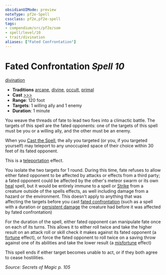 ```yaml
---
obsidianUIMode: preview
noteType: pf2e-Spell
cssclass: pf2e,pf2e-spell
tags:
- compendium/src/pf2e/som
- spell/level/10
- trait/divination
aliases: ["Fated Confrontation"]
---
```

# Fated Confrontation *Spell 10*   
[divination](rules/traits/divination.md "Divination School Trait")  

- **Traditions** [arcane](rules/traits/arcane.md "Arcane Tradition Trait"), [divine](rules/traits/divine.md "Divine Tradition Trait"), [occult](rules/traits/occult.md "Occult Tradition Trait"), [primal](rules/traits/primal.md "Primal Tradition Trait")
- **Cast** [>>>](rules/core-rulebook/chapter-9-playing-the-game.md#Actions "Three-Action") 
- **Range**: 120 foot
- **Targets**: 1 willing ally and 1 enemy
- **Duration**: 1 minute

You weave the threads of fate to lead two foes into a climactic battle. The targets of this spell are the fated opponents: one of the targets of this spell must be you or a willing ally, and the other must be an enemy.

When you [Cast the Spell](rules/actions/cast-a-spell.md), the ally you targeted (or you, if you targeted yourself) may teleport to any unoccupied space of their choice within 30 feet of its fated opponent.

This is a [teleportation](rules/traits/teleportation.md "Teleportation Effect Trait") effect.

You isolate the two targets for 1 round. During this time, fate refuses to allow either fated opponent to be affected by attacks or effects from a third party; a fated opponent could be affected by the other's meteor swarm or its own [heal](compendium/spells/heal.md) spell, but it would be entirely immune to a spell or [Strike](rules/actions/strike.md) from a creature outside of the spells effects, as well including damage from a hazard or the environment. This doesn't apply to anything that was affecting the targets before you cast [fated confrontation](compendium/spells/fated-confrontation-som.md) (such as a spell with a duration or [persistent damage](rules/conditions.md#Persistent%20Damage) the creature had before it was affected by fated confrontation)

For the duration of the spell, either fated opponent can manipulate fate once on each of its turns. This allows it to either roll twice and take the higher result on an attack roll or skill check it makes against its fated opponent (a [fortune](rules/traits/fortune.md "Fortune Effect Trait") effect), or force the fated opponent to roll twice on a saving throw against one of its abilities and take the lower result (a [misfortune](rules/traits/misfortune.md "Misfortune Effect Trait") effect)

This spell ends if either target becomes unable to act, or if they both agree to cease hostilities.

*Source: Secrets of Magic p. 105*
